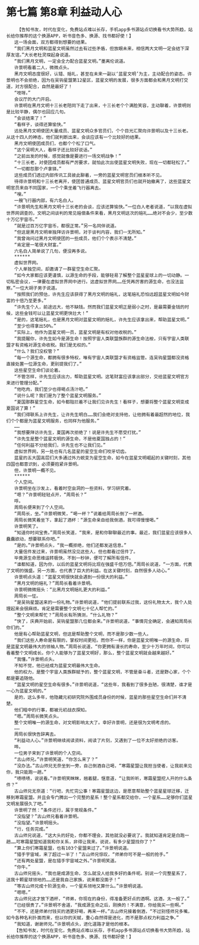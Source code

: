 # 第七篇 第8章 利益动人心
        【告知书友，时代在变化，免费站点难以长存，手机app多书源站点切换看书大势所趋，站长给你推荐的这个换源APP，听书音色多、换源、找书都好使！】
       这一场会面，双方都得到想要的结果。
       “我们黑月文明和蓝星文明虽然过去有过些矛盾，但放眼未来，相信两大文明一定会结下深厚友谊。”大长老杜灵琛起身说道。
       “我们黑月文明，一定会全力配合蓝星文明。”墨离伦说道。
       许景明看着二人，微微点头。
       黑月文明态度很好，认错、赔礼，甚至在未来一副以‘蓝星文明’为主，主动配合的姿态。许景明也不会拒绝，因为在吴钩星盟第12星区，蓝星文明的发展，很多方面都会和黑月文明打交道，对方很配合，自然是最好了！
       “吱呀。”
       会议厅的大门开启。
       许景明在黑月文明十三长老陪同下走了出来，十三长老个个满脸笑容，主动聊着，许景明则是比较平静，偶尔也回应几句。
       “会谈结束了！”
       “看样子，谈得还算愉快。”
       远处黑月文明使团大量成员、蓝星文明众多官员们，个个目光汇聚向许景明以及十三长老。从这十四人的神态，他们就判断出来，会谈应该有一个比较好的结果。
       黑月文明使团成员们，也都个个松了口气。
       “这个吴明大人，看样子还比较好说话。”
       “之前出发的时候，感觉就像是要进行一场文明战争！”
       “十三长老，对使团成员都有严厉要求，就怕此次出使蓝星文明失败，现在一切都轻松了。”
       “一切都怨那个卢拿铎。”
       这些成员们透过内部传讯工具彼此聊着，一旁的蓝星文明官员们根本听不见。
       待得许景明和十三长老离开，使团普通成员、蓝星文明官员们也就开始撤离了，这些蓝星文明官员来自不同国家，一个个乘坐着飞行器离去。
       “嗖。”
       一艘飞行器内部，有六名白人。
       “许景明先生和黑月文明十三长老的会谈，应该还算愉快。”一位白人老者说道，“以我在虚拟世界网调查的，文明之间谈判的常见赔偿条件来看，黑月文明这次的赔礼……绝对不会少，至少数十万亿宇宙币。”
       “就是过百万亿宇宙币，都很正常。”另一名同伴说道。
       “但这是黑月文明单独拜访许景明，对于谈判内容，我们一无所知。”
       “我曾询问过黑月文明使团的一些成员，他们个个表示不清楚。”
       “肯定是一笔很大财富。”
       六名白人简单说了几句，便没再多说。
       ******
       虚拟世界网。
       个人单独空间，却邀请了一群星空生命汇聚。
       “如今大家都应该更谨慎，以源生命的手段，能够轻易了解整个蓝星星球上的一切动静。一切私密会议，一律要在虚拟世界网中进行。这虚拟世界网……任凭再厉害的源生命，也没法监察。”一位大胡子男子说道。
       “按照我们的预估，许先生应该获得了黑月文明的赔礼，这笔赔礼恐怕远超蓝星文明如今财富的十倍乃至更多。”
       “许先生个人，前途远大，他不缺钱。然而我们蓝星文明正是弱小之时，是最需要金钱的时候，这些金钱可以让蓝星文明更快壮大！”
       “是的，这笔赔礼，也是黑月文明对蓝星文明的赔礼，许先生应该拿出来，帮助蓝星文明。”
       “至少也得拿出50%。”
       “实际上，他作为蓝星文明一员，蓝星文明是有权对他收税的。”
       “我提醒你，许先生如今是源生命！按照宇宙人类联盟族群的源生命法桉，只有宇宙人类联盟才有资格对源生命收税。我们是无权的。”
       “什么？我们没权管？”
       “每一个源生命，都拥有很多特权，唯有宇宙人类联盟才有资格监管。连吴钩星盟都没资格直接处置一位源生命，更别提我们了。”
       这些星空生命们谈论着。
       “不管怎样，许先生应该出力，帮助蓝星文明。这笔财富应该拿出部分，交给蓝星文明官方来进行管理分配。”
       “他吃肉，我们至少也得喝点汤汁吧。”
       “说什么呢？我们是为了整个蓝星文明服务。”
       “夏国那群星空生命，如今都阻拦着不让我们见许先生！看样子，想要将整个蓝星文明变成夏国说了算！”
       “我们得联系上许先生，让许先生明白……我们会绝对支持他，让他拥有着最超然的地位，我们个个都是为蓝星文明服务，也同样为他服务。”
       ……
       “我想要拜访许先生，夏国再次拒绝了！说是许先生不愿受打扰。”
       “许先生是整个蓝星文明的源生命，不是他夏国独占的！”
       “任何利益不分给我们，许先生也不让我们见。”
       虚拟世界网，另一处也有几名蓝星的星空生命们咬牙切齿。
       蓝星的五大国高层们大多通过外力蜕变为星空生命，如今在蓝星文明崛起的关键时刻，其他四国也都意识到，必须要抱紧许景明。
       但，许景明一概不见。
       ******
       个人空间。
       许景明坐在沙发上，看着时空虫洞的一些资料，学习研究着。
       “嗯？”许景明轻轻点开，“周局长？”
       呼。
       周局长便来到了个人空间。
       “周局长，坐。”许景明微笑，“喝一杯？”说着给周局长倒了一杯酒。
       周局长微笑着坐下，拿起了酒杯：“源生命亲自给我倒酒，我可得慢慢喝。”
       许景明笑了。
       “知道你时间宝贵。”周局长笑道，“我来，是和你聊聊最近的事。最近，我们蓝星应该很多人蠢蠢欲动，想要联系你吧。”
       “是的。”许景明点头，“我一概拒绝，他们还都发送信息。”
       大量信件发过来，许景明虽然没见这些人，但也都看过信件了。
       毕竟源生命思维运转极快，不到一秒钟，便可了解所有信件。
       “谁都知道，因为你，以后的蓝星文明将比现在强盛千倍万倍。”周局长说道，“一方面，代表了文明的强盛。另一方面，也代表了巨大的利益。在这关键时刻，自然很多人动心。”
       许景明点头道：“蓝星文明很快就会遇到一份很大的利益。”
       “黑月文明的赔礼？”周局长看着许景明。
       许景明微微摇头：“比黑月文明赔礼更大的利益。”
       周局长一怔。
       “是吴钩星盟送来的一份礼物。”许景明说道，“他们提前联系过我，这份礼物太大，我个人处理起来会很麻烦。肯定是需要整个文明七十亿人帮忙的。”
       “整个文明来帮忙？”周局长有所猜测，“什么礼物？”
       “快了，庆典开始前，吴钩星盟那几位都会来。”许景明说道，“事情完全确定，会通知周局长你们的。”
       他是有心帮助蓝星文明，但这是帮助整个文明，而不是那少数一些人。
       “我们这些人寿命是有限的，掌权时间更短。而你不一样，你是蓝星文明唯一的源生命，将是蓝星文明最伟大的领袖人物。”周局长说道，“你更拥有漫长的寿命，至少十万年时间，你可以看着整个文明成长。你个人能够为了蓝星文明好，那么，整个蓝星文明就会越来越好。”
       “我懂。”许景明点头。
       不知不觉，他已经成为蓝星文明最伟大生命。
       他的权力，是整个宇宙人类族群赋予的，整个蓝星文明，不管是奋斗者，还是野心家，个个都是要追随他。
       “蓝星文明的星空生命有很多。”许景明说道，“这些年，我看到了很多丑陋，很清楚，谁才是一心为蓝星文明的。”
       是的，这么多年，他隐藏元初研究院外围成员身份的时候，蓝星的那些星空生命们并不清楚。
       他们暗中的行事，都被元初战衣探知。
       “嗯。”周局长微笑点头。
       整个文明唯一的源生命，对文明影响太大了。幸好许景明，还是很为文明考虑的。
       ……
       周局长很快告辞离去。
       “利益动人心。”许景明继续阅读资料，阅读了片刻，又遇到了一位不太好拒绝的访客。
       哗。
       一位男子来到了许景明的个人空间。
       “古山师兄。”许景明笑道，“你怎么来了？”
       “没办法。”古山师兄无奈坐到一旁，自己倒酒自己喝，“寒霜星盟让我担当使者，让我前来见你，我只能跑一趟。”
       “啧啧啧，说说看。”许景明笑眯眯，翘着腿，惬意道，“让我听听，寒霜星盟挖人开的什么条件？”
       古山师兄无奈道：“行吧，先忙完公事！寒霜星盟这边，是愿意帮助整个蓝星星球迁移，迁移到寒霜星盟。并且会专门腾出一个完整的星系！整个星系都交给你，一个星系……足够你们蓝星文明发展很久了吧。”
       许景明了然：“条件还行，属于常规条件。”
       “没指望？”古山师兄看着许景明。
       “没指望。”许景明摇头。
       “行，任务完成。”
       古山师兄说道，“这大头的好处，你都不理会，其他就没必要说了。我就知道肯定是白跑一趟……可寒霜星盟知道我和你关系，非得让我来。说说，有多少星盟找你了？”
       “算上你们寒霜星盟，也有103个星盟来过了。”许景明说道。
       “猎手宇宙域，来了超过一半了！”古山师兄惊叹，“师弟你可不是一般的抢手。”
       “还有两处星盟，是在猎手宇宙域之外。”许景明笑道。
       “你牛。”
       古山师兄摇头，“我也是成源生命，怎么就没人给我多好的条件呢。别说一个完整星系了，送我十颗星球领地的……还是我自己家族，说来都没面子！”
       “等古山师兄成十阶源生命，一个星系领地又算什么。”许景明说道。
       “嗯嗯。”
       古山师兄这才放下酒杯，“师弟，你现在的身份，得准备更好点的酒啊。这酒，太一般了。”
       “已经很贵了。”许景明不舍道，“我成源生命之后，刚换的！不满意，你给我买一些啊。”
       “不不，还是师弟付钱买的酒更好喝，再来一杯。”古山师兄接着倒酒，“不过别怪师兄多嘴，如今各种名利扑面而来，但以你的天赋，重心自然得是进化，而不是那点权力利益之争。”
       “我知道，谢谢师兄。”许景明点头，进化道路才是他的根本。
       【告知书友，时代在变化，免费站点难以长存，手机app多书源站点切换看书大势所趋，站长给你推荐的这个换源APP，听书音色多、换源、找书都好使！】